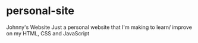 # personal-site
Johnny's Website
Just a personal website that I'm making to learn/ improve on my HTML, CSS and JavaScript 
